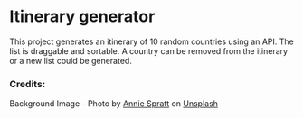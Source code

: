 # Itinerary generator

This project generates an itinerary of 10 random countries using an API.
The list is draggable and sortable.
A country can be removed from the itinerary or a new list could be generated.

### Credits:
Background Image - Photo by <a href="https://unsplash.com/@anniespratt?utm_source=unsplash&utm_medium=referral&utm_content=creditCopyText">Annie Spratt</a> on <a href="https://unsplash.com/?utm_source=unsplash&utm_medium=referral&utm_content=creditCopyText">Unsplash</a>
  
